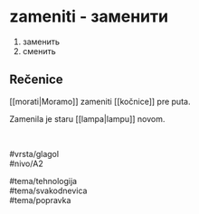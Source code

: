 # zameniti - заменити

1. заменить  
2. сменить

## Rečenice

[[morati|Moramo]] zameniti [[kočnice]] pre puta.

Zamenila je staru [[lampa|lampu]] novom.

<br>

#vrsta/glagol  
#nivo/A2  

#tema/tehnologija  
#tema/svakodnevica  
#tema/popravka  
